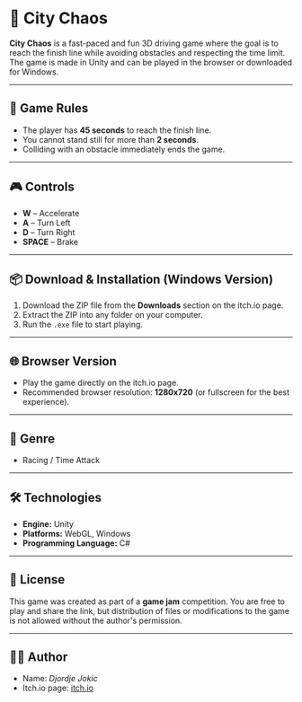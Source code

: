 # 🚗 City Chaos

**City Chaos** is a fast-paced and fun 3D driving game where the goal is to reach the finish line while avoiding obstacles and respecting the time limit.
The game is made in Unity and can be played in the browser or downloaded for Windows.

---

## 🎯 Game Rules
- The player has **45 seconds** to reach the finish line.  
- You cannot stand still for more than **2 seconds**.  
- Colliding with an obstacle immediately ends the game.  

---

## 🎮 Controls
- **W** – Accelerate   
- **A** – Turn Left  
- **D** – Turn Right  
- **SPACE** – Brake

---

## 📦 Download & Installation (Windows Version)
1. Download the ZIP file from the **Downloads** section on the itch.io page.  
2. Extract the ZIP into any folder on your computer.  
3. Run the `.exe` file to start playing.  

---

## 🌐 Browser Version
- Play the game directly on the itch.io page.  
- Recommended browser resolution: **1280x720** (or fullscreen for the best experience).  

---

## 🏁 Genre
- Racing / Time Attack  

---

## 🛠 Technologies
- **Engine:** Unity  
- **Platforms:** WebGL, Windows  
- **Programming Language:** C#  

---

## 📜 License
This game was created as part of a **game jam** competition. You are free to play and share the link, but distribution of files or modifications to the game is not allowed without the author's permission.  

---

## 👨‍💻 Author
- Name: *Djordje Jokic*
- Itch.io page: [itch.io](https://djotaaa.itch.io/city-chaos-demo)

